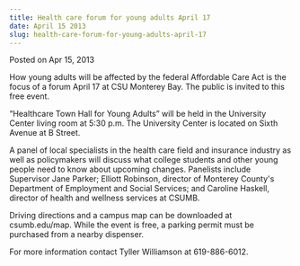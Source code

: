 ```yaml
---
title: Health care forum for young adults April 17
date: April 15 2013
slug: health-care-forum-for-young-adults-april-17
---
```





<span class="date">Posted on Apr 15, 2013    </span>
<p>How young adults will be affected by the federal Affordable Care
Act is the focus of a forum April 17 at CSU Monterey Bay. The
public is invited to this free event.</p>
<p>&#x201C;Healthcare Town Hall for Young Adults&#x201D; will be held in the
University Center living room at 5:30 p.m. The University Center is
located on Sixth Avenue at B Street.</p>
<p>A panel of local specialists in the health care field and
insurance industry as well as policymakers will discuss what
college students and other young people need to know about upcoming
changes. Panelists include Supervisor Jane Parker; Elliott
Robinson, director of Monterey County&apos;s Department of Employment
and Social Services; and Caroline Haskell, director of health and
wellness services at CSUMB.</p>
<p>Driving directions and a campus map can be downloaded at
csumb.edu/map. While the event is free, a parking permit must be
purchased from a nearby dispenser.</p>
<p>For more information contact Tyller Williamson at
619-886-6012.</p>
<p><br>
&#xA0;</br></p>





